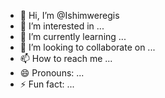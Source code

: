 - 👋 Hi, I’m @Ishimweregis
- 👀 I’m interested in ...
- 🌱 I’m currently learning ...
- 💞️ I’m looking to collaborate on ...
- 📫 How to reach me ...
- 😄 Pronouns: ...
- ⚡ Fun fact: ...

<!---
Ishimweregis/Ishimweregis is a ✨ special ✨ repository because its `README.md` (this file) appears on your GitHub profile.
You can click the Preview link to take a look at your changes.
--->
